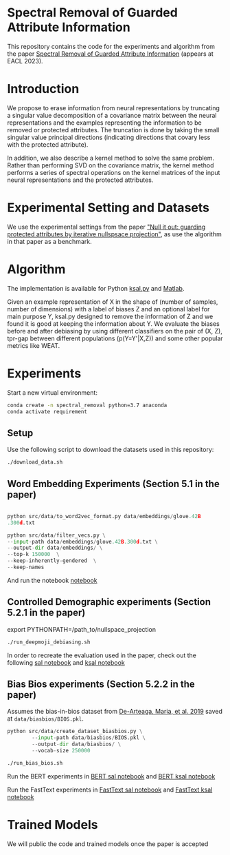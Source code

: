 # Spectral Removal of Guarded Attribute Information

This repository contains the code for the experiments and algorithm from the paper [Spectral Removal of Guarded Attribute Information](https://arxiv.org/abs/2203.07893) (appears at EACL 2023).

# Introduction

We propose to erase information from neural representations by truncating a singular value decomposition of a covariance matrix between the neural representations and the examples representing the information to be removed or protected attributes. The truncation is done by taking the small singular value principal directions (indicating directions that covary less with the protected attribute).

In addition, we also describe a kernel method to solve the same problem. Rather than performing SVD on the covariance matrix, the kernel method performs a series of spectral operations on the kernel  matrices of the input neural representations and the protected attributes.

# Experimental Setting and Datasets

We use the experimental settings from the paper [&#34;Null it out: guarding protected attributes by iterative nullspsace projection&#34;](https://www.aclweb.org/anthology/2020.acl-main.647/), as use the algorithm in that paper as a benchmark.

# Algorithm

The implementation is available for Python [ksal.py](src/ksal) and [Matlab](src/matlab_version).

Given an example representation of X in the shape of (number of samples, number of dimensions) with a label of biases Z and an optional label for main purpose Y, ksal.py designed to remove the information of Z and we found it is good at keeping the information about Y. We evaluate the biases before and after debiasing by using different classifiers on the pair of (X, Z), tpr-gap between different populations (p(Y=Y'|X,Z)) and some other popular metrics like WEAT.

# Experiments

Start a new virtual environment:

```sh
conda create -n spectral_removal python=3.7 anaconda
conda activate requirement
```

## Setup

Use the following script to download the datasets used in this repository:

```sh
./download_data.sh
```

## Word Embedding Experiments (Section 5.1 in the paper)

```py

python src/data/to_word2vec_format.py data/embeddings/glove.42B
.300d.txt

python src/data/filter_vecs.py \
--input-path data/embeddings/glove.42B.300d.txt \
--output-dir data/embeddings/ \
--top-k 150000  \
--keep-inherently-gendered  \
--keep-names 
```

And run the notebook [notebook](notebooks/notebook_generalTests_sal.ipynb)

## Controlled Demographic experiments (Section 5.2.1 in the paper)

export PYTHONPATH=/path_to/nullspace_projection

```sh
./run_deepmoji_debiasing.sh
```

In order to recreate the evaluation used in the paper, check out the following [sal notebook](notebooks/notebook_FairClassification_sal.ipynb) and [ksal notebook](notebooks/notebook_FairClassification_ksal.ipynb)

## Bias Bios experiments (Section 5.2.2 in the paper)

Assumes the bias-in-bios dataset from [De-Arteaga, Maria, et al. 2019](https://arxiv.org/abs/1901.09451) saved at `data/biasbios/BIOS.pkl`.

```py
python src/data/create_dataset_biasbios.py \
        --input-path data/biasbios/BIOS.pkl \
        --output-dir data/biasbios/ \
        --vocab-size 250000
```

```sh
./run_bias_bios.sh
```

Run the BERT experiments in [BERT sal notebook](notebooks/biasbios_bert_sal.ipynb) and [BERT ksal notebook](notebooks/biasbios_bert_ksal.ipynb)

Run the FastText experiments in [FastText sal notebook](notebooks/biasbios_fasttext_sal.ipynb) and [FastText ksal notebook](notebooks/biasbios_fasttext_ksal.ipynb)

# Trained Models

We will public the code and trained models once the paper is accepted
